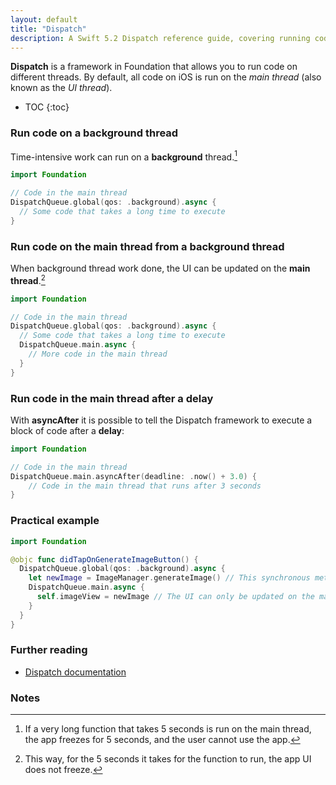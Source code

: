 ```yaml
---
layout: default
title: "Dispatch"
description: A Swift 5.2 Dispatch reference guide, covering running code on a background thread, main thread, and a practical example.
---
```


**Dispatch** is a framework in Foundation that allows you to run code on different threads. By default, all code on iOS is run on the _main thread_ (also known as the _UI thread_).

* TOC
{:toc}

### Run code on a background thread

Time-intensive work can run on a **background** thread.[^1]

```swift
import Foundation

// Code in the main thread
DispatchQueue.global(qos: .background).async {
  // Some code that takes a long time to execute
}
```

### Run code on the main thread from a background thread

When background thread work done, the UI can be updated on the **main thread**.[^2]

```swift
import Foundation

// Code in the main thread
DispatchQueue.global(qos: .background).async {
  // Some code that takes a long time to execute
  DispatchQueue.main.async {
    // More code in the main thread
  }
}
```

### Run code in the main thread after a delay

With **asyncAfter** it is possible to tell the Dispatch framework to execute a block of code after a **delay**:

```swift
import Foundation

// Code in the main thread
DispatchQueue.main.asyncAfter(deadline: .now() + 3.0) {
    // Code in the main thread that runs after 3 seconds
}
```

### Practical example

```swift
import Foundation

@objc func didTapOnGenerateImageButton() {
  DispatchQueue.global(qos: .background).async {
    let newImage = ImageManager.generateImage() // This synchronous method could take a long time
    DispatchQueue.main.async {
      self.imageView = newImage // The UI can only be updated on the main thread
    }
  }
}
```

### Further reading

* [Dispatch documentation](https://developer.apple.com/documentation/dispatch)

### Notes

[^1]: If a very long function that takes 5 seconds is run on the main thread, the app freezes for 5 seconds, and the user cannot use the app.
[^2]: This way, for the 5 seconds it takes for the function to run, the app UI does not freeze.